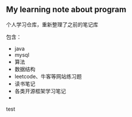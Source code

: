 ## My learning note about program

个人学习仓库，重新整理了之前的笔记库

包含：
* java
* mysql
* 算法
* 数据结构
* leetcode、牛客等网站练习题
* 读书笔记
* 各类开源框架学习笔记
* 

test